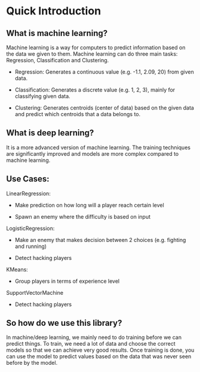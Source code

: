 # Quick Introduction

## What is machine learning?

Machine learning is a way for computers to predict information based on the data we given to them. Machine learning can do three main tasks: Regression, Classification and Clustering.

* Regression: Generates a continuous value (e.g. -1.1, 2.09, 20) from given data.

* Classification: Generates a discrete value (e.g. 1, 2, 3), mainly for classifying given data.

* Clustering: Generates centroids (center of data) based on the given data and predict which centroids that a data belongs to.

## What is deep learning?

It is a more advanced version of machine learning. The training techniques are significantly improved and models are more complex compared to machine learning.

## Use Cases:

LinearRegression:

* Make prediction on how long will a player reach certain level

* Spawn an enemy where the difficulty is based on input

LogisticRegression:

* Make an enemy that makes decision between 2 choices (e.g. fighting and running)

* Detect hacking players

KMeans:

* Group players in terms of experience level

SupportVectorMachine

* Detect hacking players

## So how do we use this library?

In machine/deep learning, we mainly need to do training before we can predict things. To train, we need a lot of data and choose the correct models so that we can achieve very good results. Once training is done, you can use the model to predict values based on the data that was never seen before by the model.
